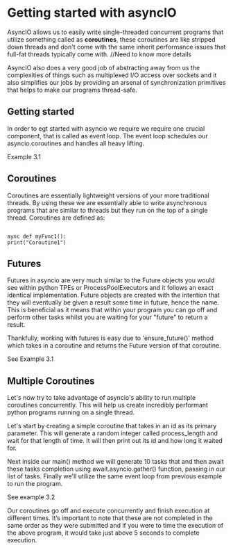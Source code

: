 # Getting started with asyncIO

AsyncIO allows us to easily write single-threaded concurrent programs that utilize something called as <b>coroutines</b>, these coroutines are like stripped down threads and don't come with the same inherit performance issues that full-fat threads typically come with.
//Need to know more details 

AsyncIO also does a very good job of abstracting away from us the complexities of things such as multiplexed I/O access over sockets and it also simplifies our jobs by providing an arsenal of synchronization primitives that helps to make our programs thread-safe.

## Getting started
In order to egt started with asyncio we require we require one crucial component, that is called as event loop.
The event loop schedules our asyncio.coroutines and handles all heavy lifting.

Example 3.1

## Coroutines
Coroutines are essentially lightweight versions of your more traditional threads. By using these we are essentially able to write asynchronous programs that are similar to threads but they run on the top of a single thread.
Coroutines are defined as: 

<code>
aync def myFunc1():
print("Coroutine1")
</code>

## Futures

Futures in asyncio are very much similar to the Future objects you would see within python TPEs or ProcessPoolExecutors and it follows an exact identical implementation. Future objects are created with the intention that they will eventually be given a result some time in future, hence the name. This is beneficial as it means that within your program you can go off and perform other tasks whilst you are waiting for your "future" to return a result.

Thankfully, working with futures is easy due to 'ensure_future()' method which takes in a coroutine and returns the Future version of that coroutine.

See Example 3.1

## Multiple Coroutines
Let's now try to take advantage of asyncio's ability to run multiple coroutines concurrently. This will help us create incredibly performant python programs running on a single thread.


Let's start by creating a simple coroutine that takes in an id as its primary parameter. This will generate a random integer called process_length and wait for that length of time. It will then print out its id and how long it waited for.

Next inside our main() method we will generate 10 tasks that and then await these tasks completion using await.asyncio.gather() function, passing in our list of tasks. Finally we'll utilize the same event loop from previous example to run the program.

See example 3.2

Our coroutines go off and execute concurrently and finish execution at different times. It’s important to note that these are not completed in the same order as they were submitted and if you were to time the execution of the above program, it would take just above 5 seconds to complete execution.
